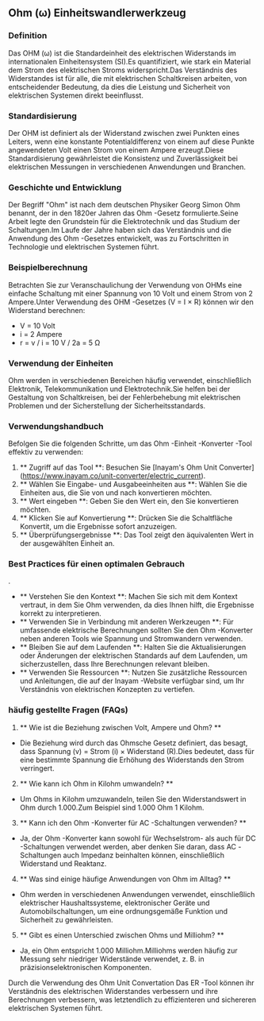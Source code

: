 ## Ohm (ω) Einheitswandlerwerkzeug

### Definition
Das OHM (ω) ist die Standardeinheit des elektrischen Widerstands im internationalen Einheitensystem (SI).Es quantifiziert, wie stark ein Material dem Strom des elektrischen Stroms widerspricht.Das Verständnis des Widerstandes ist für alle, die mit elektrischen Schaltkreisen arbeiten, von entscheidender Bedeutung, da dies die Leistung und Sicherheit von elektrischen Systemen direkt beeinflusst.

### Standardisierung
Der OHM ist definiert als der Widerstand zwischen zwei Punkten eines Leiters, wenn eine konstante Potentialdifferenz von einem auf diese Punkte angewendeten Volt einen Strom von einem Ampere erzeugt.Diese Standardisierung gewährleistet die Konsistenz und Zuverlässigkeit bei elektrischen Messungen in verschiedenen Anwendungen und Branchen.

### Geschichte und Entwicklung
Der Begriff "Ohm" ist nach dem deutschen Physiker Georg Simon Ohm benannt, der in den 1820er Jahren das Ohm -Gesetz formulierte.Seine Arbeit legte den Grundstein für die Elektrotechnik und das Studium der Schaltungen.Im Laufe der Jahre haben sich das Verständnis und die Anwendung des Ohm -Gesetzes entwickelt, was zu Fortschritten in Technologie und elektrischen Systemen führt.

### Beispielberechnung
Betrachten Sie zur Veranschaulichung der Verwendung von OHMs eine einfache Schaltung mit einer Spannung von 10 Volt und einem Strom von 2 Ampere.Unter Verwendung des OHM -Gesetzes (V = I × R) können wir den Widerstand berechnen:
- V = 10 Volt
- i = 2 Ampere
- r = v / i = 10 V / 2a = 5 Ω

### Verwendung der Einheiten
Ohm werden in verschiedenen Bereichen häufig verwendet, einschließlich Elektronik, Telekommunikation und Elektrotechnik.Sie helfen bei der Gestaltung von Schaltkreisen, bei der Fehlerbehebung mit elektrischen Problemen und der Sicherstellung der Sicherheitsstandards.

### Verwendungshandbuch
Befolgen Sie die folgenden Schritte, um das Ohm -Einheit -Konverter -Tool effektiv zu verwenden:
1. ** Zugriff auf das Tool **: Besuchen Sie [Inayam's Ohm Unit Converter] (https://www.inayam.co/unit-converter/electric_current).
2. ** Wählen Sie Eingabe- und Ausgabeeinheiten aus **: Wählen Sie die Einheiten aus, die Sie von und nach konvertieren möchten.
3. ** Wert eingeben **: Geben Sie den Wert ein, den Sie konvertieren möchten.
4. ** Klicken Sie auf Konvertierung **: Drücken Sie die Schaltfläche Konvertit, um die Ergebnisse sofort anzuzeigen.
5. ** Überprüfungsergebnisse **: Das Tool zeigt den äquivalenten Wert in der ausgewählten Einheit an.

### Best Practices für einen optimalen Gebrauch
.
- ** Verstehen Sie den Kontext **: Machen Sie sich mit dem Kontext vertraut, in dem Sie Ohm verwenden, da dies Ihnen hilft, die Ergebnisse korrekt zu interpretieren.
- ** Verwenden Sie in Verbindung mit anderen Werkzeugen **: Für umfassende elektrische Berechnungen sollten Sie den Ohm -Konverter neben anderen Tools wie Spannung und Stromwandern verwenden.
- ** Bleiben Sie auf dem Laufenden **: Halten Sie die Aktualisierungen oder Änderungen der elektrischen Standards auf dem Laufenden, um sicherzustellen, dass Ihre Berechnungen relevant bleiben.
- ** Verwenden Sie Ressourcen **: Nutzen Sie zusätzliche Ressourcen und Anleitungen, die auf der Inayam -Website verfügbar sind, um Ihr Verständnis von elektrischen Konzepten zu vertiefen.

### häufig gestellte Fragen (FAQs)

1. ** Wie ist die Beziehung zwischen Volt, Ampere und Ohm? **
- Die Beziehung wird durch das Ohmsche Gesetz definiert, das besagt, dass Spannung (v) = Strom (i) × Widerstand (R).Dies bedeutet, dass für eine bestimmte Spannung die Erhöhung des Widerstands den Strom verringert.

2. ** Wie kann ich Ohm in Kilohm umwandeln? **
- Um Ohms in Kilohm umzuwandeln, teilen Sie den Widerstandswert in Ohm durch 1.000.Zum Beispiel sind 1.000 Ohm 1 Kilohm.

3. ** Kann ich den Ohm -Konverter für AC -Schaltungen verwenden? **
- Ja, der Ohm -Konverter kann sowohl für Wechselstrom- als auch für DC -Schaltungen verwendet werden, aber denken Sie daran, dass AC -Schaltungen auch Impedanz beinhalten können, einschließlich Widerstand und Reaktanz.

4. ** Was sind einige häufige Anwendungen von Ohm im Alltag? **
- Ohm werden in verschiedenen Anwendungen verwendet, einschließlich elektrischer Haushaltssysteme, elektronischer Geräte und Automobilschaltungen, um eine ordnungsgemäße Funktion und Sicherheit zu gewährleisten.

5. ** Gibt es einen Unterschied zwischen Ohms und Milliohm? **
- Ja, ein Ohm entspricht 1.000 Milliohm.Milliohms werden häufig zur Messung sehr niedriger Widerstände verwendet, z. B. in präzisionselektronischen Komponenten.

Durch die Verwendung des Ohm Unit Convertation Das ER -Tool können ihr Verständnis des elektrischen Widerstandes verbessern und ihre Berechnungen verbessern, was letztendlich zu effizienteren und sichereren elektrischen Systemen führt.